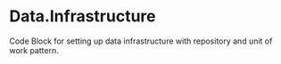 Data.Infrastructure
===================

Code Block for setting up data infrastructure with repository and unit of work pattern.
